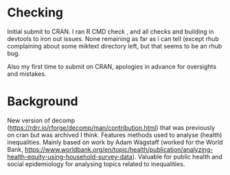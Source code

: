 # Checking
Initial submit to CRAN. I ran R CMD check , and all checks and building in devtools to iron out issues. None remaining as far as i can tell (except rhub complaining about some miktext directory left, but that seems to be an rhub bug.

Also my first time to submit on CRAN, apologies in advance for oversights and mistakes.

# Background

New version of decomp (https://rdrr.io/rforge/decomp/man/contribution.html) that was previously on cran but was archived I think. Features methods used to analyse (health) inequalities. Mainly based on work by Adam Wagstaff (worked for the World Bank, https://www.worldbank.org/en/topic/health/publication/analyzing-health-equity-using-household-survey-data). Valuable for public health and social epidemiology for analysing topics related to inequalities.

